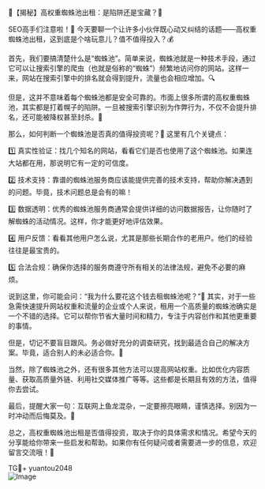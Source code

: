 🌟【揭秘】高权重蜘蛛池出租：是陷阱还是宝藏？🚀

SEO高手们注意啦！👀 今天要聊一个让许多小伙伴既心动又纠结的话题——高权重蜘蛛池出租，这到底是个啥玩意儿？值不值得投入？💰

首先，我们要搞清楚什么是“蜘蛛池”。简单来说，蜘蛛池就是一种技术手段，通过它可以让搜索引擎的爬虫（也就是俗称的“蜘蛛”）频繁地访问你的网站。这样一来，网站在搜索引擎中的排名就会得到提升，流量也会相应增加。🔍

但是，这并不意味着每个蜘蛛池都是安全可靠的。市面上很多所谓的高权重蜘蛛池，其实都是打着幌子的陷阱。一旦被搜索引擎识别为作弊行为，不仅不会提升排名，还可能被降权甚至封杀。🚫

那么，如何判断一个蜘蛛池是否真的值得投资呢？🤔 这里有几个关键点：

1️⃣ 真实性验证：找几个知名的网站，看看它们是否也使用了这个蜘蛛池。如果连大站都在用，那说明它有一定的可信度。

2️⃣ 技术支持：靠谱的蜘蛛池服务商应该能提供完善的技术支持，帮助你解决遇到的问题。毕竟，技术问题总是会有的嘛！

3️⃣ 数据透明：优秀的蜘蛛池服务商通常会提供详细的访问数据报告，让你随时了解蜘蛛的活动情况。这样，你才能更好地评估效果。

4️⃣ 用户反馈：看看其他用户怎么说，尤其是那些长期合作的老用户。他们的经验往往是最宝贵的。

5️⃣ 合法合规：确保你选择的服务商遵守所有相关的法律法规，避免不必要的麻烦。

说到这里，你可能会问：“我为什么要花这个钱去租蜘蛛池呢？”🤔 其实，对于一些急需快速提升网站权重和流量的企业或个人来说，租用一个高质量的蜘蛛池确实是一个不错的选择。它可以帮你节省大量时间和精力，专注于内容创作和其他更重要的事情。

但是，切记不要盲目跟风。务必做好充分的调查研究，找到最适合自己的解决方案。毕竟，适合别人的未必适合你。🎯

当然，除了蜘蛛池之外，还有很多其他方法可以提高网站权重。比如优化内容质量、获取高质量外链、利用社交媒体推广等等。这些都是长期且有效的方法，值得你去尝试。

最后，提醒大家一句：互联网上鱼龙混杂，一定要擦亮眼睛，谨慎选择。别因为一时冲动而后悔莫及。💼

总之，高权重蜘蛛池出租是否值得投资，取决于你的具体需求和情况。希望今天的分享能给你带来一些启发和帮助。如果你有任何疑问或者需要进一步的信息，欢迎留言交流哦！💬

TG💪+ yuantou2048  
![Image](https://github.com/user-attachments/assets/42a5a4a5-fea9-4a1d-8aa0-73e57e430cca)